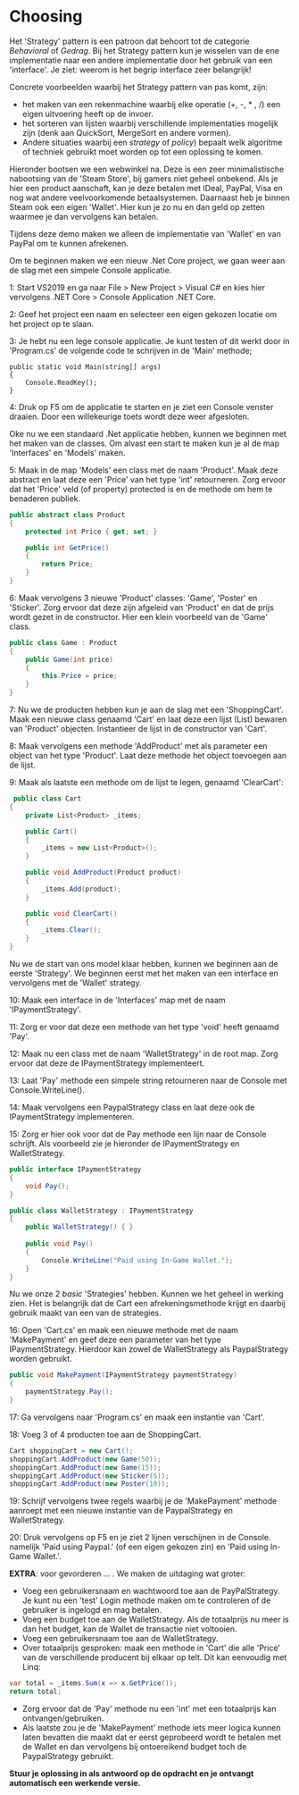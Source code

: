 # Choosing

Het 'Strategy' pattern is een patroon dat behoort tot de categorie *Behavioral* of *Gedrag*. Bij het Strategy pattern kun je wisselen van de ene implementatie naar een andere implementatie door het gebruik van een 'interface'. Je ziet: weerom is het begrip interface zeer belangrijk!

Concrete voorbeelden waarbij het Strategy pattern van pas komt, zijn:

- het maken van een rekenmachine waarbij elke operatie (+, -, * , /) een eigen uitvoering heeft op de invoer.
- het sorteren van lijsten waarbij verschillende implementaties mogelijk zijn (denk aan QuickSort, MergeSort en andere vormen).
- Andere situaties waarbij een *strategy* of *policy*) bepaalt welk algoritme of techniek gebruikt moet worden op tot een oplossing te komen.

Hieronder bootsen we een webwinkel na. Deze is een zeer minimalistische nabootsing van de 'Steam Store', bij gamers niet geheel onbekend. Als je hier een product aanschaft, kan je deze betalen met IDeal, PayPal, Visa en nog wat andere veelvoorkomende betaalsystemen. Daarnaast heb je binnen Steam ook een eigen 'Wallet'. Hier kun je zo nu en dan geld op zetten waarmee je dan vervolgens kan betalen.

Tijdens deze demo maken we alleen de implementatie van 'Wallet' en van PayPal om te kunnen afrekenen.

Om te beginnen maken we een nieuw .Net Core project, we gaan weer aan de slag met een simpele Console applicatie.

1: Start VS2019 en ga naar File > New Project > Visual C# en kies hier vervolgens .NET Core > Console Application .NET Core.

2: Geef het project een naam en selecteer een eigen gekozen locatie om het project op te slaan.

3: Je hebt nu een lege console applicatie. Je kunt testen of dit werkt door in 'Program.cs' de volgende code te schrijven in de 'Main' methode;

````Csharp
public static void Main(string[] args)
{
    Console.ReadKey();
}
````

4: Druk op F5 om de applicatie te starten en je ziet een Console venster draaien. Door een willekeurige toets wordt deze weer afgesloten.

Oke nu we een standaard .Net applicatie hebben, kunnen we beginnen met het maken van de classes. Om alvast een start te maken kun je al de map 'Interfaces' en 'Models' maken.

5: Maak in de map 'Models' een class met de naam 'Product'. Maak deze abstract en laat deze een 'Price' van het type 'int' retourneren. Zorg ervoor dat het 'Price' veld (of property) protected is en de methode om hem te benaderen publiek.

````csharp
public abstract class Product
{
    protected int Price { get; set; }

    public int GetPrice()
    {
        return Price;
    }
}
````

6: Maak vervolgens 3 nieuwe 'Product' classes: 'Game', 'Poster' en 'Sticker'. Zorg ervoor dat deze zijn afgeleid van 'Product' en dat de prijs wordt gezet in de constructor. Hier een klein voorbeeld van de 'Game' class.

````csharp
public class Game : Product
{
    public Game(int price)
    {
        this.Price = price;
    }
}
````

7: Nu we de producten hebben kun je aan de slag met een 'ShoppingCart'. Maak een nieuwe class genaamd 'Cart' en laat deze een lijst (List) bewaren van 'Product' objecten. Instantieer de lijst in de constructor van 'Cart'.

8: Maak vervolgens een methode 'AddProduct' met als parameter een object van het type 'Product'. Laat deze methode het object toevoegen aan de lijst.

9: Maak als laatste een methode om de lijst te legen, genaamd 'ClearCart':

````csharp
 public class Cart
{
    private List<Product> _items;

    public Cart()
    {
        _items = new List<Product>();
    }

    public void AddProduct(Product product)
    {
        _items.Add(product);
    }

    public void ClearCart()
    {
        _items.Clear();
    }
}
````

Nu we de start van ons model klaar hebben, kunnen we beginnen aan de eerste 'Strategy'. We beginnen eerst met het maken van een interface en vervolgens met de 'Wallet' strategy.

10: Maak een interface in de 'Interfaces' map met de naam 'IPaymentStrategy'.

11: Zorg er voor dat deze een methode van het type 'void' heeft genaamd 'Pay'.

12: Maak nu een class met de naam 'WalletStrategy' in de root map. Zorg ervoor dat deze de IPaymentStrategy implementeert.

13: Laat 'Pay' methode een simpele string retourneren naar de Console met Console.WriteLine().

14: Maak vervolgens een PaypalStrategy class en laat deze ook de IPaymentStrategy implementeren.

15: Zorg er hier ook voor dat de Pay methode een lijn naar de Console schrijft. Als voorbeeld zie je hieronder de IPaymentStrategy en WalletStrategy.

````csharp
public interface IPaymentStrategy
{
    void Pay();
}

public class WalletStrategy : IPaymentStrategy
{
    public WalletStrategy() { }
    
    public void Pay()
    {
        Console.WriteLine("Paid using In-Game Wallet.");
    }
}
````

Nu we onze 2 *basic* 'Strategies' hebben. Kunnen we het geheel in werking zien. Het is belangrijk dat de Cart een afrekeningsmethode krijgt en daarbij gebruik maakt van een van de strategies.

16: Open 'Cart.cs' en maak een nieuwe methode met de naam 'MakePayment' en geef deze een parameter van het type IPaymentStrategy. Hierdoor kan zowel de WalletStrategy als PaypalStrategy worden gebruikt.

````csharp
public void MakePayment(IPaymentStrategy paymentStrategy)
{
    paymentStrategy.Pay();
}
````

17: Ga vervolgens naar 'Program.cs' en maak een instantie van 'Cart'.

18: Voeg 3 of 4 producten toe aan de ShoppingCart.

````csharp
Cart shoppingCart = new Cart();
shoppingCart.AddProduct(new Game(50));
shoppingCart.AddProduct(new Game(15));
shoppingCart.AddProduct(new Sticker(5));
shoppingCart.AddProduct(new Poster(10));
````

19: Schrijf vervolgens twee regels waarbij je de 'MakePayment' methode aanroept met een nieuwe instantie van de PaypalStrategy en WalletStrategy.

20: Druk vervolgens op F5 en je ziet 2 lijnen verschijnen in de Console. namelijk 'Paid using Paypal.' (of een eigen gekozen zin) en 'Paid using In-Game Wallet.'.

**EXTRA**: voor gevorderen ... . We maken de uitdaging wat groter:

- Voeg een gebruikersnaam en wachtwoord toe aan de PayPalStrategy. Je kunt nu een 'test' Login methode maken om te controleren of de gebruiker is ingelogd en mag betalen.
- Voeg een budget toe aan de WalletStrategy. Als de totaalprijs nu meer is dan het budget, kan de Wallet de transactie niet voltooien.
- Voeg een gebruikersnaam toe aan de WalletStrategy.
- Over totaalprijs gesproken: maak een methode in 'Cart' die alle 'Price' van de verschillende producent bij elkaar op telt. Dit kan eenvoudig met Linq:

````csharp
var total = _items.Sum(x => x.GetPrice());
return total;
````

- Zorg ervoor dat de 'Pay' methode nu een 'int' met een totaalprijs kan ontvangen/gebruiken.
- Als laatste zou je de 'MakePayment' methode iets meer logica kunnen laten bevatten die maakt dat er eerst geprobeerd wordt te betalen met de Wallet en dan vervolgens bij ontoereikend budget toch de PaypalStrategy gebruikt.

**Stuur je oplossing in als antwoord op de opdracht en je ontvangt automatisch een werkende versie.**
